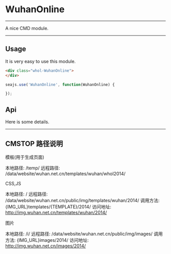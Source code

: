 # WuhanOnline

---

A nice CMD module.

---

## Usage

It is very easy to use this module.

````html
<div class="whol-WuhanOnline">
</div>
````

```javascript
seajs.use('WuhanOnline', function(WuhanOnline) {

});
```

## Api

Here is some details.

---

## CMSTOP 路径说明

模板(用于生成页面)

本地路径:		/temp/
远程路径:		/data/website/wuhan.net.cn/templates/wuhan/whol2014/

CSS,JS

本地路径:		/
远程路径:		/data/website/wuhan.net.cn/public/img/templates/wuhan/2014/
调用方法:		{IMG_URL}templates/{TEMPLATE}/2014/
访问地址:		http://img.wuhan.net.cn/templates/wuhan/2014/

图片

本地路径:		/i/
远程路径:		/data/website/wuhan.net.cn/public/img/images/
调用方法:		{IMG_URL}images/2014/
访问地址:		http://img.wuhan.net.cn/images/2014/